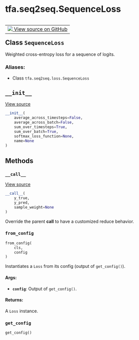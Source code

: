 <div itemscope itemtype="http://developers.google.com/ReferenceObject">
<meta itemprop="name" content="tfa.seq2seq.SequenceLoss" />
<meta itemprop="path" content="Stable" />
<meta itemprop="property" content="__call__"/>
<meta itemprop="property" content="__init__"/>
<meta itemprop="property" content="from_config"/>
<meta itemprop="property" content="get_config"/>
</div>

# tfa.seq2seq.SequenceLoss


<table class="tfo-notebook-buttons tfo-api" align="left">

<td>
  <a target="_blank" href="https://github.com/tensorflow/addons/tree/r0.5/tensorflow_addons/seq2seq/loss.py#L154-L187">
    <img src="https://www.tensorflow.org/images/GitHub-Mark-32px.png" />
    View source on GitHub
  </a>
</td></table>



## Class `SequenceLoss`

Weighted cross-entropy loss for a sequence of logits.



### Aliases:

* Class `tfa.seq2seq.loss.SequenceLoss`


<!-- Placeholder for "Used in" -->


<h2 id="__init__"><code>__init__</code></h2>

<a target="_blank" href="https://github.com/tensorflow/addons/tree/r0.5/tensorflow_addons/seq2seq/loss.py#L157-L169">View source</a>

``` python
__init__(
    average_across_timesteps=False,
    average_across_batch=False,
    sum_over_timesteps=True,
    sum_over_batch=True,
    softmax_loss_function=None,
    name=None
)
```






## Methods

<h3 id="__call__"><code>__call__</code></h3>

<a target="_blank" href="https://github.com/tensorflow/addons/tree/r0.5/tensorflow_addons/seq2seq/loss.py#L171-L183">View source</a>

``` python
__call__(
    y_true,
    y_pred,
    sample_weight=None
)
```

Override the parent __call__ to have a customized reduce
behavior.

<h3 id="from_config"><code>from_config</code></h3>

``` python
from_config(
    cls,
    config
)
```

Instantiates a `Loss` from its config (output of `get_config()`).


#### Args:


* <b>`config`</b>: Output of `get_config()`.


#### Returns:

A `Loss` instance.


<h3 id="get_config"><code>get_config</code></h3>

``` python
get_config()
```






